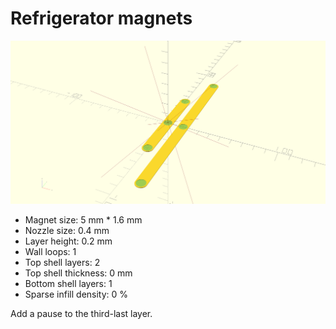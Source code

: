 # Refrigerator magnets

![Refrigerator magnets](./.refrigerator_magnets.png)

  * Magnet size: 5 mm * 1.6 mm
  * Nozzle size: 0.4 mm
  * Layer height: 0.2 mm
  * Wall loops: 1
  * Top shell layers: 2
  * Top shell thickness: 0 mm
  * Bottom shell layers: 1
  * Sparse infill density: 0 %

  Add a pause to the third-last layer.
